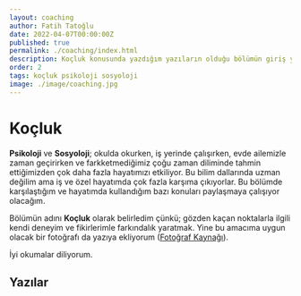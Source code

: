 ```yaml
---
layout: coaching
author: Fatih Tatoğlu
date: 2022-04-07T00:00:00Z
published: true
permalink: ./coaching/index.html
description: Koçluk konusunda yazdığım yazıların olduğu bölümün giriş yazısı.
order: 2
tags: koçluk psikoloji sosyoloji
image: ./image/coaching.jpg
---
```


# Koçluk

**Psikoloji** ve **Sosyoloji**; okulda okurken, iş yerinde çalışırken, evde ailemizle zaman geçirirken ve farkketmediğimiz çoğu zaman diliminde tahmin ettiğimizden çok daha fazla hayatımızı etkiliyor. Bu bilim dallarında uzman değilim ama iş ve özel hayatımda çok fazla karşıma çıkıyorlar. Bu bölümde karşılaştığım ve hayatımda kullandığım bazı konuları paylaşmaya çalışıyor olacağım.

Bölümün adını **Koçluk** olarak belirledim çünkü; gözden kaçan noktalarla ilgili kendi deneyim ve fikirlerimle farkındalık yaratmak. Yine bu amacıma uygun olacak bir fotoğrafı da yazıya ekliyorum ([Fotoğraf Kaynağı](https://www.pexels.com/tr-tr/fotograf/geceleri-hassas-kemer-altindaki-kisi-33688/)).

İyi okumalar diliyorum.

## Yazılar
